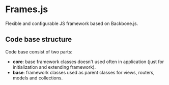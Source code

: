 # Frames.js

Flexible and configurable JS framework based on Backbone.js.

## Code base structure

Code base consist of two parts:

* **core**: base framework classes doesn't used often in application
  (just for initialization and extending framework).
* **base**: framework classes used as parent classes for views, routers,
  models and collections.
